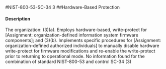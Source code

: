 #NIST-800-53-SC-34 3
##Hardware-Based Protection
#### Description
The organization:
   (3)(a).  Employs hardware-based, write-protect for [Assignment: organization-defined information system firmware components]; and
   (3)(b).  Implements specific procedures for [Assignment: organization-defined authorized individuals] to manually disable hardware write-protect for firmware modifications and re-enable the write-protect prior to returning to operational mode.
No information found for the combination of standard NIST-800-53 and control SC-34 (3)
